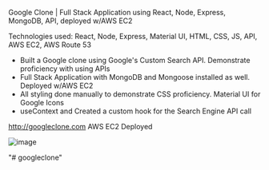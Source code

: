 Google Clone | Full Stack Application using React, Node, Express, MongoDB, API, deployed w/AWS EC2

Technologies used: React, Node, Express, Material UI, HTML, CSS, JS, API, AWS EC2, AWS Route 53

- Built a Google clone using Google's Custom Search API. Demonstrate proficiency with using APIs
- Full Stack Application with MongoDB and Mongoose installed as well. Deployed w/AWS EC2
- All styling done manually to demonstrate CSS proficiency. Material UI for Google Icons
- useContext and Created a custom hook for the Search Engine API call

http://googleclone.com 
AWS EC2 Deployed

![image](https://user-images.githubusercontent.com/98496684/188942913-7febaa1e-db90-4db5-afbd-13c6e3c84d6c.png)

"# googleclone"
